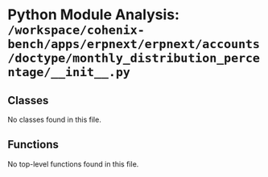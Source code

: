 # Python Module Analysis: `/workspace/cohenix-bench/apps/erpnext/erpnext/accounts/doctype/monthly_distribution_percentage/__init__.py`

## Classes

No classes found in this file.


## Functions

No top-level functions found in this file.
